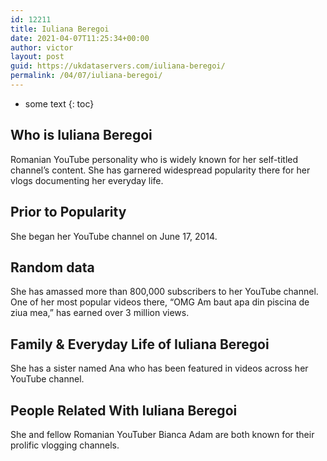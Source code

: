 ```yaml
---
id: 12211
title: Iuliana Beregoi
date: 2021-04-07T11:25:34+00:00
author: victor
layout: post
guid: https://ukdataservers.com/iuliana-beregoi/
permalink: /04/07/iuliana-beregoi/
---
```


* some text
{: toc}


## Who is Iuliana Beregoi



Romanian YouTube personality who is widely known for her self-titled channel&#8217;s content. She has garnered widespread popularity there for her vlogs documenting her everyday life. 

                
                
                
## Prior to Popularity



She began her YouTube channel on June 17, 2014.

                
                
                
## Random data



She has amassed more than 800,000 subscribers to her YouTube channel. One of her most popular videos there, &#8220;OMG Am baut apa din piscina de ziua mea,&#8221; has earned over 3 million views. 

                
                
                
## Family & Everyday Life of Iuliana Beregoi



She has a sister named Ana who has been featured in videos across her YouTube channel.

                
                
                
## People Related With Iuliana Beregoi



She and fellow Romanian YouTuber Bianca Adam are both known for their prolific vlogging channels.

                
              
            
          
          
          